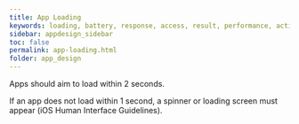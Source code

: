 ```yaml
---
title: App Loading
keywords: loading, battery, response, access, result, performance, action, default,
sidebar: appdesign_sidebar
toc: false
permalink: app-loading.html
folder: app_design 
---
```


Apps should aim to load within 2 seconds.
 
If an app does not load within 1 second, a spinner or loading screen must appear (iOS Human Interface Guidelines).  